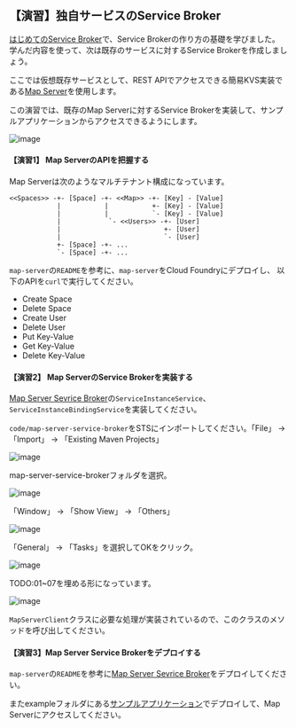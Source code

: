 ## 【演習】独自サービスのService Broker

[はじめてのService Broker](first-service-broker.md)で、Service Brokerの作り方の基礎を学びました。
学んだ内容を使って、次は既存のサービスに対するService Brokerを作成しましょう。

ここでは仮想既存サービスとして、REST APIでアクセスできる簡易KVS実装である[Map Server](https://github.com/Pivotal-Japan/map-server)を使用します。

この演習では、既存のMap Serverに対するService Brokerを実装して、サンプルアプリケーションからアクセスできるようにします。

![image](https://qiita-image-store.s3.amazonaws.com/0/1852/1b171dfe-ee21-dcbe-4d19-3489efc40fad.png)

#### 【演習1】 Map ServerのAPIを把握する

Map Serverは次のようなマルチテナント構成になっています。

```
<<Spaces>> -+- [Space] -+- <<Map>> -+- [Key] - [Value]
            |           |           +- [Key] - [Value]
            |           |           `- [Key] - [Value]
            |            `- <<Users>> -+- [User]
            |                          +- [User]
            |                          `- [User]
            +- [Space] -+- ...
            `- [Space] -+- ...
```

`map-server`の`README`を参考に、`map-server`をCloud Foundryにデプロイし、
以下のAPIを`curl`で実行してください。

* Create Space
* Delete Space
* Create User
* Delete User
* Put Key-Value
* Get Key-Value
* Delete Key-Value

#### 【演習2】 Map ServerのService Brokerを実装する

[Map Server Sevrice Broker](https://github.com/Pivotal-Japan/map-server-service-broker/tree/lab)の`ServiceInstanceService`、`ServiceInstanceBindingService`を実装してください。

`code/map-server-service-broker`をSTSにインポートしてください。「File」 -> 「Import」 -> 「Existing Maven Projects」

![image](https://qiita-image-store.s3.amazonaws.com/0/1852/1e5d5d9c-cba8-11cb-6881-dbfaf753278e.png)

map-server-service-brokerフォルダを選択。

![image](https://qiita-image-store.s3.amazonaws.com/0/1852/083f6bbf-eb65-377c-ef75-f09fe401ba75.png)


「Window」 -> 「Show View」 -> 「Others」

![image](https://qiita-image-store.s3.amazonaws.com/0/1852/5663b0c0-6f37-3d99-66d4-7c17f2182953.png)

「General」 -> 「Tasks」を選択してOKをクリック。

![image](https://qiita-image-store.s3.amazonaws.com/0/1852/0b99132f-b366-7569-850c-dcb52cc564ed.png)

TODO:01~07を埋める形になっています。

![image](https://qiita-image-store.s3.amazonaws.com/0/1852/0bbffa20-e98b-7092-3bd5-b1ed5e6d4177.png)

`MapServerClient`クラスに必要な処理が実装されているので、このクラスのメソッドを呼び出してください。

#### 【演習3】Map Server Service Brokerをデプロイする

`map-server`の`README`を参考に[Map Server Sevrice Broker](https://github.com/Pivotal-Japan/map-server-service-broker/tree/lab)をデプロイしてください。

またexampleフォルダにある[サンプルアプリケーション](https://github.com/Pivotal-Japan/map-server-service-broker/tree/lab/example)でデプロイして、Map Serverにアクセスしてください。


